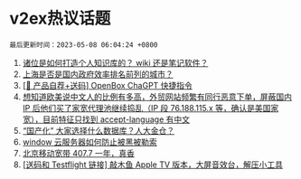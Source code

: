 # v2ex热议话题

`最后更新时间：2023-05-08 06:04:24 +0800`

1. [诸位是如何打造个人知识库的？ wiki 还是笔记软件？](https://www.v2ex.com/t/938037)
1. [上海是否是国内政府效率排名前列的城市？](https://www.v2ex.com/t/937979)
1. [[🎁 产品自荐+送码] OpenBox ChaGPT 快捷指令](https://www.v2ex.com/t/937994)
1. [想知道欧美说中文人的比例有多高，外贸网站频繁有同行恶意下单，屏蔽国内 IP 后他们买了家宽代理池继续捣乱（IP 段 76.188.115.x 等，确认是美国家宽），目前特征只找到 accept-language 有中文](https://www.v2ex.com/t/938044)
1. [“国产化” 大家选择什么数据库？人大金仓？](https://www.v2ex.com/t/937986)
1. [window 云服务器如何防止被黑被勒索](https://www.v2ex.com/t/937991)
1. [北京移动宽带 407.7 一年，真香](https://www.v2ex.com/t/937998)
1. [[送码和 Testflight 链接] 敲木鱼 Apple TV 版本，大屏音效台，解压小工具](https://www.v2ex.com/t/938048)

